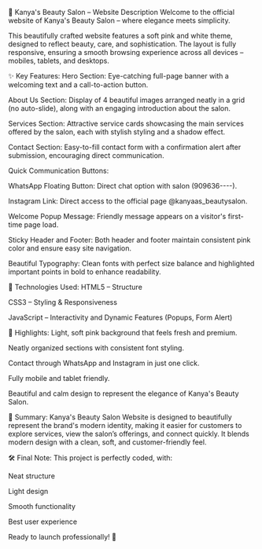 🌸 Kanya's Beauty Salon – Website Description
Welcome to the official website of Kanya's Beauty Salon – where elegance meets simplicity.

This beautifully crafted website features a soft pink and white theme, designed to reflect beauty, care, and sophistication.
The layout is fully responsive, ensuring a smooth browsing experience across all devices – mobiles, tablets, and desktops.

✨ Key Features:
Hero Section:
Eye-catching full-page banner with a welcoming text and a call-to-action button.

About Us Section:
Display of 4 beautiful images arranged neatly in a grid (no auto-slide), along with an engaging introduction about the salon.

Services Section:
Attractive service cards showcasing the main services offered by the salon, each with stylish styling and a shadow effect.

Contact Section:
Easy-to-fill contact form with a confirmation alert after submission, encouraging direct communication.

Quick Communication Buttons:

WhatsApp Floating Button: Direct chat option with salon (909636----).

Instagram Link: Direct access to the official page @kanyaas_beautysalon.

Welcome Popup Message:
Friendly message appears on a visitor's first-time page load.

Sticky Header and Footer:
Both header and footer maintain consistent pink color and ensure easy site navigation.

Beautiful Typography:
Clean fonts with perfect size balance and highlighted important points in bold to enhance readability.

📱 Technologies Used:
HTML5 – Structure

CSS3 – Styling & Responsiveness

JavaScript – Interactivity and Dynamic Features (Popups, Form Alert)

🌟 Highlights:
Light, soft pink background that feels fresh and premium.

Neatly organized sections with consistent font styling.

Contact through WhatsApp and Instagram in just one click.

Fully mobile and tablet friendly.

Beautiful and calm design to represent the elegance of Kanya's Beauty Salon.

🎀 Summary:
Kanya's Beauty Salon Website is designed to beautifully represent the brand's modern identity, making it easier for customers to explore services, view the salon’s offerings, and connect quickly.
It blends modern design with a clean, soft, and customer-friendly feel.

🛠 Final Note:
This project is perfectly coded, with:

Neat structure

Light design

Smooth functionality

Best user experience

Ready to launch professionally! 🚀

